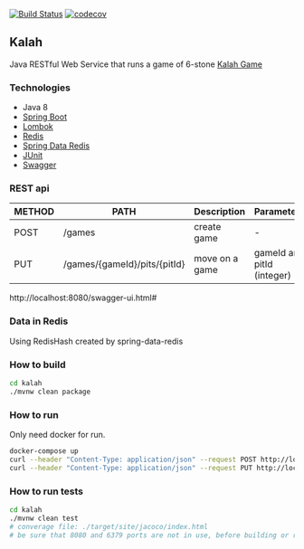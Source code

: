[![Build Status](https://travis-ci.com/ghamilouie/kalah.svg?branch=main)](https://travis-ci.com/ghamilouie/kalah)
[![codecov](https://codecov.io/gh/ghamilouie/kalah/branch/main/graph/badge.svg)](https://codecov.io/gh/ghamilouie/kalah)

## Kalah
Java RESTful Web Service​ that runs a game of 6-stone [Kalah Game](https://en.wikipedia.org/wiki/Kalah)

### Technologies
- Java 8
- [Spring Boot](https://spring.io/projects/spring-boot)
- [Lombok](https://projectlombok.org)
- [Redis](https://redis.io/)
- [Spring Data Redis](https://spring.io/projects/spring-data-redis)
- [JUnit](https://junit.org/)
- [Swagger](https://swagger.io/)

### REST api
| METHOD | PATH | Description | Parameters | 
| -----------| ------ | ------ | ----- |
| POST | /games | create game | - ||
| PUT | /games/{gameId}/pits/{pitId} | move on a game | gameId and pitId (integer) ||

http://localhost:8080/swagger-ui.html#


### Data in Redis
Using RedisHash created by spring-data-redis


### How to build
```sh
cd kalah
./mvnw clean package
```

### How to run
Only need docker for run.
```sh
docker-compose up
curl --header "Content-Type: application/json" --request POST http://localhost:8080/games
curl --header "Content-Type: application/json" --request PUT http://localhost:8080/games/1/pits/2
```
### How to run tests
```sh
cd kalah
./mvnw clean test
# converage file: ./target/site/jacoco/index.html
# be sure that 8080 and 6379 ports are not in use, before building or running testes.
``` 
